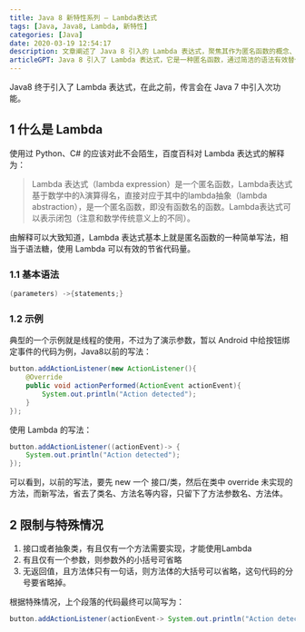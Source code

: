 ```yaml
---
title: Java 8 新特性系列 – Lambda表达式
tags: [Java, Java8, Lambda, 新特性]
categories: [Java]
date: 2020-03-19 12:54:17
description: 文章阐述了 Java 8 引入的 Lambda 表达式，聚焦其作为匿名函数的概念、简化代码的语法，并列举了具体示例和使用限制。
articleGPT: Java 8 引入了 Lambda 表达式，它是一种匿名函数，通过简洁的语法有效替代了冗余的代码写法（尤其适用于只有一个待实现方法的接口），从而大幅节省代码量。
---
```


Java8 终于引入了 Lambda 表达式，在此之前，传言会在 Java 7 中引入次功能。

## 1 什么是 Lambda

使用过 Python、C# 的应该对此不会陌生，百度百科对 Lambda 表达式的解释为：

> Lambda 表达式（lambda
> expression）是一个匿名函数，Lambda表达式基于数学中的λ演算得名，直接对应于其中的lambda抽象（lambda
> abstraction），是一个匿名函数，即没有函数名的函数。Lambda表达式可以表示闭包（注意和数学传统意义上的不同）。

由解释可以大致知道，Lambda 表达式基本上就是匿名函数的一种简单写法，相当于语法糖，使用 Lambda 可以有效的节省代码量。

### 1.1 基本语法

```java
(parameters) ->{statements;}
```

### 1.2 示例

典型的一个示例就是线程的使用，不过为了演示参数，暂以 Android 中给按钮绑定事件的代码为例，Java8以前的写法：

```java
button.addActionListener(new ActionListener(){
    @Override
    public void actionPerformed(ActionEvent actionEvent){
        System.out.println("Action detected");
    }
});
```

使用 Lambda 的写法：

```java
button.addActionListener((actionEvent)-> {
    System.out.println("Action detected");
});
```

可以看到，以前的写法，要先 new 一个 接口/类，然后在类中 override
未实现的方法，而新写法，省去了类名、方法名等内容，只留下了方法参数名、方法体。

## 2 限制与特殊情况

  1. 接口或者抽象类，有且仅有一个方法需要实现，才能使用Lambda
  2. 有且仅有一个参数，则参数外的小括号可省略
  3. 无返回值，且方法体只有一句话，则方法体的大括号可以省略，这句代码的分号要省略掉。

根据特殊情况，上个段落的代码最终可以简写为：

```java
button.addActionListener(actionEvent-> System.out.println("Action detected"));
```